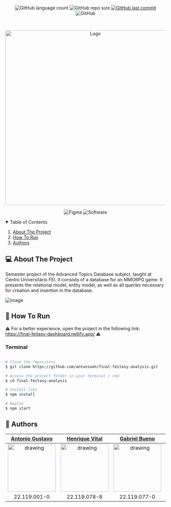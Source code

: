 <p align="center">
  <img alt="GitHub language count" src="https://img.shields.io/github/languages/count/antuniooh/Relic">

  <img alt="GitHub repo size" src="https://img.shields.io/github/repo-size/antuniooh/Relic">
  
  <a href="https://github.com/antuniooh/Relic/commits/master">
    <img alt="GitHub last commit" src="https://img.shields.io/github/last-commit/antuniooh/Relic">
  </a>
  
   <img alt="GitHub" src="https://img.shields.io/github/license/antuniooh/Relic">
</p>

<!-- PROJECT LOGO -->
<br />
<p align="center">
  <a href="https://github.com/antuniooh/Relic">
    <img src="https://github.com/henriquevital00/Relic/blob/main/Images/Logo.png" alt="Logo" width="550">
  </a>
</p>

<p align="center">
  <img alt="Figma" src="https://img.shields.io/badge/Figma-yellow?style=for-the-badge&logo=figma#&logoColor=white"/>
  <img alt="Software" src="https://img.shields.io/badge/Software-orange?style=for-the-badge&logo=software&logoColor=white"/>
</p>


<!-- TABLE OF CONTENTS -->
<details open="open">
  <summary>Table of Contents</summary>
  <ol>
    <li>
      <a href="#-about-the-project">About The Project</a>
    </li>
    <li>
      <a href="#-how-to-run">How To Run</a>
    </li>
    <li>
      <a href="#-authors">Authors</a>
    </li>
  </ol>
</details>


<!-- ABOUT THE PROJECT -->
## 💻 About The Project
Semester project of the Advanced Topics Database subject, taught at Centro Universitário FEI.
It consists of a database for an MMORPG game. It presents the relational model, entity model, as well as all queries necessary for creation and insertion in the database.

![image](https://github.com/antuniooh/Relic/blob/main/Gifs/gifsPrestador/marketplace.gif)


<!-- HOW TO RUN -->
## 🚀 How To Run

⚠️ For a better experience, open the project in the following link: https://final-feitasy-dashboard.netlify.app/ ⚠️


### Terminal
```bash

# Clone the repository
$ git clone https://github.com/antuniooh/final-feitasy-analysis.git

# Access the project folder in your terminal / cmd
$ cd final-feitasy-analysis

# Install libs
$ npm install

# Deploy
$ npm start

```

## 🤖 Authors

[Antonio Gustavo](https://github.com/antuniooh)           |  [Henrique Vital](https://github.com/henriquevital00)           |  [Gabriel Bueno](https://github.com/GabrielBueno200)           |  [João Vitor Dias](https://github.com/JoaoDias-223)           |  [Weverson da Silva](https://github.com/WebisD)
:-------------------------:|:-------------------------:|:-------------------------:|:-------------------------:|:-------------------------:
<img src="https://avatars.githubusercontent.com/u/51217271?v=4" alt="drawing" width="150"/>  |  <img src="https://avatars.githubusercontent.com/u/48650626?v=4" alt="drawing" width="150"/>| <img src="https://avatars.githubusercontent.com/u/56837996?v=4" alt="drawing" width="150"/>  |  <img src="https://avatars.githubusercontent.com/u/63318342?v=4" alt="drawing" width="150"/>| <img src="https://avatars.githubusercontent.com/u/49571908?v=4" alt="drawing" width="150"/>
22.119.001-0 | 22.119.078-8 | 22.119.077-0 | 22.119.006-9 | 22.119.004-4
